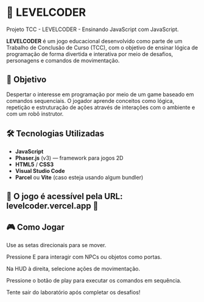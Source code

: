 # 🤖 LEVELCODER

Projeto TCC - LEVELCODER - Ensinando JavaScript com JavaScript.

**LEVELCODER** é um jogo educacional desenvolvido como parte de um Trabalho de Conclusão de Curso (TCC), com o objetivo de ensinar lógica de programação de forma divertida e interativa por meio de desafios, personagens e comandos de movimentação.

## 🎯 Objetivo

Despertar o interesse em programação por meio de um game baseado em comandos sequenciais. O jogador aprende conceitos como lógica, repetição e estruturação de ações através de interações com o ambiente e com um robô instrutor.

## 🛠️ Tecnologias Utilizadas

- **JavaScript**
- **Phaser.js** (v3) — framework para jogos 2D
- **HTML5** / **CSS3**
- **Visual Studio Code**
- **Parcel** ou **Vite** (caso esteja usando algum bundler)

## 🚀 O jogo é acessível pela URL: levelcoder.vercel.app 🚀

## 🎮 Como Jogar
Use as setas direcionais para se mover.

Pressione E para interagir com NPCs ou objetos como portas.

Na HUD à direita, selecione ações de movimentação.

Pressione o botão de play para executar os comandos em sequência.

Tente sair do laboratório após completar os desafios!
